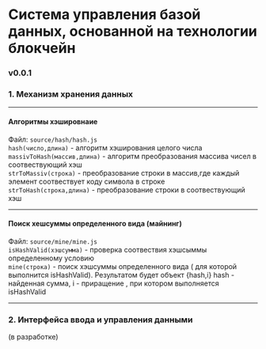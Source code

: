 
# Система управления базой данных, основанной на технологии блокчейн 
### v0.0.1 
### 1. Механизм хранения данных
---
#### Алгоритмы хэшировнаие
Файл:  `source/hash/hash.js`\
`hash(число,длина)` - алгоритм хэширования целого числа\
`massivToHash(массив,длина)` - алгоритм преобразования массива чисел в соотвествующий хэш\
`strToMassiv(строка)` - преобразование строки в массив,где каждый элемент соотвествует коду символа в строке\
`strToHash(строка,длина)` - преобразование строки в соотвествующий хэш

---
#### Поиск хешсуммы определенного вида (майнинг)
 Файл:  `source/mine/mine.js`\
`isHashValid(хэшсумма)` - проверка соотвествия хэшсыммы определенному условию\
`mine(строка)` - поиск хэшсуммы определенного вида ( для которой выполнится isHashValid). Результатом 
будет объект {hash,i} hash - найденная сумма, i - приращение , при котором выполняется isHashValid

---
### 2. Интерфейса ввода и управления данными

(в разработке)

